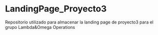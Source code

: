 # LandingPage_Proyecto3
Repositorio utilizado para almacenar la landing page de proyecto3 para el grupo Lambda&amp;Omega Operations
